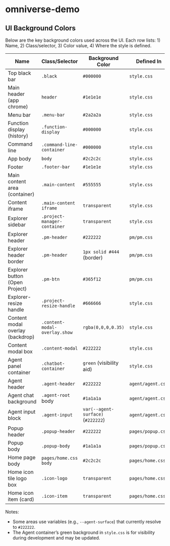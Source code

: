 # omniverse-demo

## UI Background Colors

Below are the key background colors used across the UI. Each row lists: 1) Name, 2) Class/selector, 3) Color value, 4) Where the style is defined.

| Name | Class/Selector | Background Color | Defined In |
|------|-----------------|------------------|------------|
| Top black bar | `.black` | `#000000` | `style.css` |
| Main header (app chrome) | `header` | `#1e1e1e` | `style.css` |
| Menu bar | `.menu-bar` | `#2a2a2a` | `style.css` |
| Function display (history) | `.function-display` | `#000000` | `style.css` |
| Command line | `.command-line-container` | `#000000` | `style.css` |
| App body | `body` | `#2c2c2c` | `style.css` |
| Footer | `.footer-bar` | `#1e1e1e` | `style.css` |
| Main content area (container) | `.main-content` | `#555555` | `style.css` |
| Content iframe | `.main-content iframe` | `transparent` | `style.css` |
| Explorer sidebar | `.project-manager-container` | `transparent` | `style.css` |
| Explorer header | `.pm-header` | `#222222` | `pm/pm.css` |
| Explorer header border | `.pm-header` | `1px solid #444` (border) | `pm/pm.css` |
| Explorer button (Open Project) | `.pm-btn` | `#365f12` | `pm/pm.css` |
| Explorer-resize handle | `.project-resize-handle` | `#666666` | `style.css` |
| Content modal overlay (backdrop) | `.content-modal-overlay.show` | `rgba(0,0,0,0.35)` | `style.css` |
| Content modal box | `.content-modal` | `#222222` | `style.css` |
| Agent panel container | `.chatbot-container` | `green` (visibility aid) | `style.css` |
| Agent header | `.agent-header` | `#222222` | `agent/agent.css` |
| Agent chat background | `.agent-root` body | `#1a1a1a` | `agent/agent.css` |
| Agent input block | `.agent-input` | `var(--agent-surface)` (`#222222`) | `agent/agent.css` |
| Popup header | `.popup-header` | `#222222` | `pages/popup.css` |
| Popup body | `.popup-body` | `#1a1a1a` | `pages/popup.css` |
| Home page body | `pages/home.css body` | `#2c2c2c` | `pages/home.css` |
| Home icon tile logo box | `.icon-logo` | `transparent` | `pages/home.css` |
| Home icon item (card) | `.icon-item` | `transparent` | `pages/home.css` |

Notes:
- Some areas use variables (e.g., `--agent-surface`) that currently resolve to `#222222`.
- The Agent container’s green background in `style.css` is for visibility during development and may be updated.